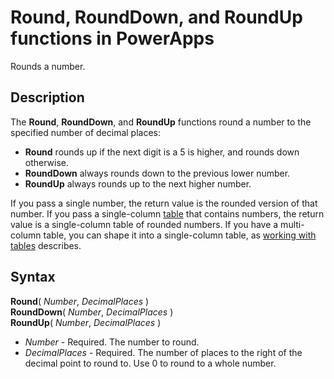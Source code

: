 <properties
	pageTitle="PowerApps: Round, RoundDown, and RoundUp functions"
	description="Reference information for the Round, RoundDown, and RoundUp functions in PowerApps, including syntax and examples"
	services=""
	suite="powerapps"
	documentationCenter="na"
	authors="gregli-msft"
	manager="dwrede"
	editor=""
	tags=""/>

<tags
   ms.service="powerapps"
   ms.devlang="na"
   ms.topic="article"
   ms.tgt_pltfrm="na"
   ms.workload="na"
   ms.date="11/07/2015"
   ms.author="gregli"/>

# Round, RoundDown, and RoundUp functions in PowerApps #

Rounds a number.

## Description ##

The **Round**, **RoundDown**, and **RoundUp** functions round a number to the specified number of decimal places:

- **Round** rounds up if the next digit is a 5 is higher, and rounds down otherwise.
- **RoundDown** always rounds down to the previous lower number.
- **RoundUp** always rounds up to the next higher number.

If you pass a single number, the return value is the rounded version of that number.  If you pass a single-column [table](working-with-tables.md) that contains numbers, the return value is a single-column table of rounded numbers. If you have a multi-column table, you can shape it into a single-column table, as [working with tables](working-with-tables.md) describes.

## Syntax ##

**Round**( *Number*, *DecimalPlaces* )<br>**RoundDown**( *Number*, *DecimalPlaces* )<br>**RoundUp**( *Number*, *DecimalPlaces* )

- *Number* - Required. The number to round.
- *DecimalPlaces* - Required.  The number of places to the right of the decimal point to round to.  Use 0 to round to a whole number.  

